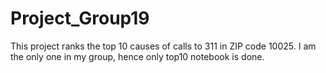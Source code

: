# Project_Group19
This project ranks the top 10 causes of calls to 311 in ZIP code 10025. I am the only one in my group, hence only top10 notebook is done. 
